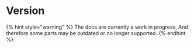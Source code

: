 # Version

{% hint style="warning" %}
The docs are currently a work in progress, And therefore some parts may be outdated or no longer supported.
{% endhint %}
